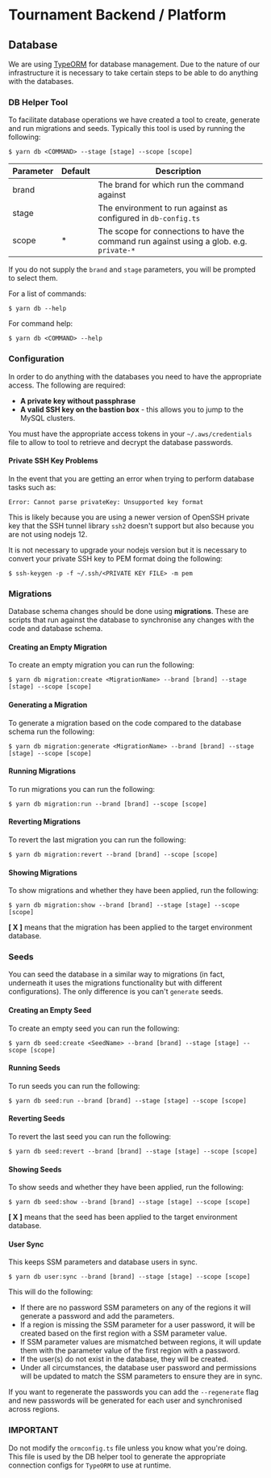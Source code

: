 # Tournament Backend / Platform

## Database
We are using [TypeORM](https://github.com/typeorm/typeorm) for database management. Due to the nature of our infrastructure it is necessary to take certain steps to be able to do anything with the databases.

### DB Helper Tool
To facilitate database operations we have created a tool to create, generate and run migrations and seeds. Typically this tool is used by running the following:
```console
$ yarn db <COMMAND> --stage [stage] --scope [scope]
```

| Parameter  | Default | Description                                                                              |
| -----------|---------|------------------------------------------------------------------------------------------|
| brand      |         | The brand for which run the command against                                              |
| stage      |         | The environment to run against as configured in `db-config.ts`                           |
| scope      | *       | The scope for connections to have the command run against using a glob. e.g. `private-*` |

If you do not supply the `brand` and `stage` parameters, you will be prompted to select them.

For a list of commands:
```console
$ yarn db --help
```

For command help:
```console
$ yarn db <COMMAND> --help
```

### Configuration
In order to do anything with the databases you need to have the appropriate access. The following are required:
- **A private key without passphrase**
- **A valid SSH key on the bastion box** - this allows you to jump to the MySQL clusters.

You must have the appropriate access tokens in your `~/.aws/credentials` file to allow to tool to retrieve and decrypt the database passwords.

#### Private SSH Key Problems
In the event that you are getting an error when trying to perform database tasks such as:

```
Error: Cannot parse privateKey: Unsupported key format
```
This is likely because you are using a newer version of OpenSSH private key that the SSH tunnel library `ssh2` doesn't support but also because you are not using nodejs 12.

It is not necessary to upgrade your nodejs version but it is necessary to convert your private SSH key to PEM format doing the following:
```console
$ ssh-keygen -p -f ~/.ssh/<PRIVATE KEY FILE> -m pem
```

### Migrations
Database schema changes should be done using **migrations**. These are scripts that run against the database to synchronise any changes with the code and database schema.
#### Creating an Empty Migration
To create an empty migration you can run the following:
```console
$ yarn db migration:create <MigrationName> --brand [brand] --stage [stage] --scope [scope]
```
#### Generating a Migration
To generate a migration based on the code compared to the database schema run the following:
```console
$ yarn db migration:generate <MigrationName> --brand [brand] --stage [stage] --scope [scope]
```
#### Running Migrations
To run migrations you can run the following:
```console
$ yarn db migration:run --brand [brand] --scope [scope]
```
#### Reverting Migrations
To revert the last migration you can run the following:
```console
$ yarn db migration:revert --brand [brand] --scope [scope]
```
#### Showing Migrations
To show migrations and whether they have been applied, run the following:
```console
$ yarn db migration:show --brand [brand] --stage [stage] --scope [scope]
```
**[ X ]** means that the migration has been applied to the target environment database.

### Seeds
You can seed the database in a similar way to migrations (in fact, underneath it uses the migrations functionality but with different configurations). The only difference is you can't `generate` seeds.
#### Creating an Empty Seed
To create an empty seed you can run the following:
```console
$ yarn db seed:create <SeedName> --brand [brand] --stage [stage] --scope [scope]
```
#### Running Seeds
To run seeds you can run the following:
```console
$ yarn db seed:run --brand [brand] --stage [stage] --scope [scope]
```
#### Reverting Seeds
To revert the last seed you can run the following:
```console
$ yarn db seed:revert --brand [brand] --stage [stage] --scope [scope]
```
#### Showing Seeds
To show seeds and whether they have been applied, run the following:
```console
$ yarn db seed:show --brand [brand] --stage [stage] --scope [scope]
```
**[ X ]** means that the seed has been applied to the target environment database.

#### User Sync
This keeps SSM parameters and database users in sync. 

```console
$ yarn db user:sync --brand [brand] --stage [stage] --scope [scope]
```
This will do the following:

- If there are no password SSM parameters on any of the regions it will generate a password and add the parameters.
- If a region is missing the SSM parameter for a user password, it will be created based on the first region with a SSM parameter value.
- If SSM parameter values are mismatched between regions, it will update them with the parameter value of the first region with a password.
- If the user(s) do not exist in the database, they will be created.
- Under all circumstances, the database user password and permissions will be updated to match the SSM parameters to ensure they are in sync.

If you want to regenerate the passwords you can add the `--regenerate` flag and new passwords will be generated for each user and synchronised across regions.

### **IMPORTANT**
Do not modify the `ormconfig.ts` file unless you know what you're doing. This file is used by the DB helper tool to generate the appropriate connection configs for `TypeORM` to use at runtime.